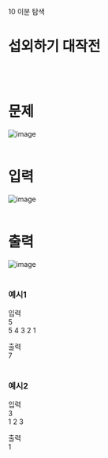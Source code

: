 10 이분 탐색
# 섭외하기 대작전
<br>
<br>

# 문제
![image](https://github.com/user-attachments/assets/21f529c4-f395-4396-8333-f747093a8eee)  
<br>

# 입력
![image](https://github.com/user-attachments/assets/ec9d1e6c-20b7-403c-bc95-c04ab26c03d0)  
<br>

# 출력
![image](https://github.com/user-attachments/assets/5279141f-1687-4a4c-81cd-a8713b04fbfe)  
<br>

### 예시1
입력  
5  
5 4 3 2 1  

출력  
7  
<br>

### 예시2
입력  
3  
1 2 3  

출력  
1  
<br>
